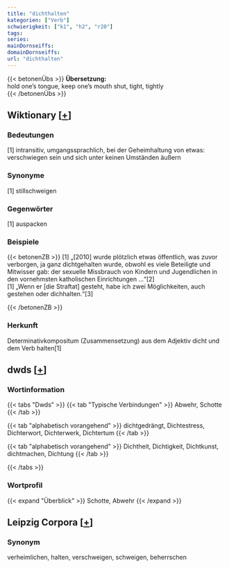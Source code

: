 ```yaml
---
title: "dichthalten"
kategorien: ["Verb"]
schwierigkeit: ["k1", "h2", "r20"]
tags:
series:
mainDornseiffs:
domainDornseiffs:
url: "dichthalten"
---
```


{{< betonenÜbs >}}
**Übersetzung:**  
hold one’s tongue, keep one’s mouth shut, tight, tightly  
{{< /betonenÜbs >}}

## Wiktionary [[+](https://de.wiktionary.org/wiki/dichthalten)]

### Bedeutungen
[1] intransitiv, umgangssprachlich, bei der Geheimhaltung von etwas: verschwiegen sein und sich unter keinen Umständen äußern  

### Synonyme
[1] stillschweigen  

### Gegenwörter
[1] auspacken  

### Beispiele
{{< betonenZB >}}
[1] „[2010] wurde plötzlich etwas öffentlich, was zuvor verborgen, ja ganz dichtgehalten wurde, obwohl es viele Beteiligte und Mitwisser gab: der sexuelle Missbrauch von Kindern und Jugendlichen in den vornehmsten katholischen Einrichtungen …“[2]  
[1] „Wenn er [die Straftat] gesteht, habe ich zwei Möglichkeiten, auch gestehen oder dichhalten.“[3]  

{{< /betonenZB >}}
### Herkunft
Determinativkompositum (Zusammensetzung) aus dem Adjektiv dicht und dem Verb halten[1]  



## dwds [[+](https://www.dwds.de/wb/dichthalten)]

### Wortinformation
{{< tabs "Dwds" >}}
{{< tab "Typische Verbindungen" >}}
Abwehr, Schotte
{{< /tab >}}

{{< tab "alphabetisch vorangehend" >}}
dichtgedrängt, Dichtestress, Dichterwort, Dichterwerk, Dichtertum
{{< /tab >}}

{{< tab "alphabetisch vorangehend" >}}
Dichtheit, Dichtigkeit, Dichtkunst, dichtmachen, Dichtung
{{< /tab >}}

{{< /tabs >}}

### Wortprofil
{{< expand "Überblick" >}} Schotte, Abwehr {{< /expand >}}

## Leipzig Corpora [[+](https://corpora.uni-leipzig.de/en/res?word=dichthalten&corpusId=deu_newscrawl-public_2018)]


### Synonym
verheimlichen, halten, verschweigen, schweigen, beherrschen

